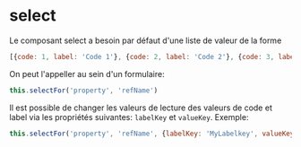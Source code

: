 # select

Le composant select a besoin par défaut d'une liste de valeur de la forme 
```javascript
[{code: 1, label: 'Code 1'}, {code: 2, label: 'Code 2'}, {code: 3, label: 'Code 3'}]
```
On peut l'appeller au sein d'un formulaire:
```javascript
this.selectFor('property', 'refName')
```
Il est possible de changer les valeurs de lecture des valeurs de code et label via les propriétés suivantes:
`labelKey` et `valueKey`.
Exemple:
```javascript
this.selectFor('property', 'refName', {labelKey: 'MyLabelkey', valueKey: 'MyValueKey')
```

